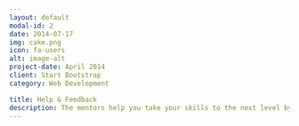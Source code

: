 ```yaml
---
layout: default
modal-id: 2
date: 2014-07-17
img: cake.png
icon: fa-users
alt: image-alt
project-date: April 2014
client: Start Bootstrap
category: Web Development

title: Help & Feedback
description: The mentors help you take your skills to the next level by guiding you through the project. They provide feedback on your work once you are done.
---
```

